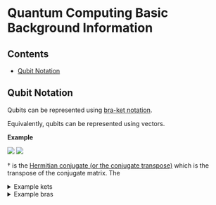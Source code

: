 # Quantum Computing Basic Background Information

## Contents

- [Qubit Notation](#Qubit-Notation)

## Qubit Notation

Qubits can be represented using
[bra-ket notation](https://chem.libretexts.org/Bookshelves/Physical_and_Theoretical_Chemistry_Textbook_Maps/Supplemental_Modules_(Physical_and_Theoretical_Chemistry)/Quantum_Mechanics/03._The_Tools_of_Quantum_Mechanics/Bra-Ket_Notation).

Equivalently, qubits can be represented using vectors.

**Example**

<img src="https://latex.codecogs.com/png.latex?\dpi{300} \bg_black \tiny |A\rangle=(\langle A|)^\dagger=\begin{pmatrix}A_1\\A_2\\\vdots\\A_n\end{pmatrix}">

<img src="https://latex.codecogs.com/png.latex?\dpi{300} \bg_black \tiny \langle A|=(|A\rangle)^\dagger=\begin{pmatrix}A_1&A_2&\cdots&A_n\end{pmatrix}">

† is the
[Hermitian conjugate (or the conjugate transpose)](https://mathworld.wolfram.com/ConjugateTranspose.html)
which is the transpose of the conjugate matrix.  The 

[comment]: <> (Example kets)
<details>
    <summary>Example kets</summary>

<img src="https://latex.codecogs.com/png.latex?\dpi{300} \bg_black \tiny\newline|A\rangle\otimes|B\rangle\otimes|C\rangle=(|A\rangle\otimes|B\rangle)\otimes|C\rangle=|AB\rangle\otimes|C\rangle=|ABC\rangle\newline|A\rangle\otimes|B\rangle\otimes|C\rangle=|A\rangle\otimes(|B\rangle\otimes|C\rangle)=|A\rangle\otimes|BC\rangle=|ABC\rangle">

⊕ is the
[Kronecker product](https://mathworld.wolfram.com/KroneckerProduct.html)
which is the matrix generalization of the vector
[outer product](https://en.wikipedia.org/wiki/Outer_product).

[comment]: <> (0 ket)
<img src="https://latex.codecogs.com/png.latex?\dpi{300} \bg_black \tiny |0\rangle=\begin{pmatrix}1\\0\end{pmatrix}">
<br />

[comment]: <> (1 ket)
<img src="https://latex.codecogs.com/png.latex?\dpi{300} \bg_black \tiny |1\rangle=\begin{pmatrix}0\\1\end{pmatrix}">
<br />

[comment]: <> (00 ket)
<img src="https://latex.codecogs.com/png.latex?\dpi{300} \bg_black \tiny |00\rangle=|0\rangle\otimes|0\rangle=\begin{pmatrix}1\\0\end{pmatrix}\otimes\begin{pmatrix}1\\0\end{pmatrix}=\begin{pmatrix}1\\0\\0\\0\end{pmatrix}">
<br />

[comment]: <> (01 ket)
<img src="https://latex.codecogs.com/png.latex?\dpi{300} \bg_black \tiny |01\rangle=|0\rangle\otimes|1\rangle=\begin{pmatrix}1\\0\end{pmatrix}\otimes\begin{pmatrix}0\\1\end{pmatrix}=\begin{pmatrix}0\\1\\0\\0\end{pmatrix}">
<br />

[comment]: <> (10 ket)
<img src="https://latex.codecogs.com/png.latex?\dpi{300} \bg_black \tiny |10\rangle=|0\rangle\otimes|1\rangle=\begin{pmatrix}0\\1\end{pmatrix}\otimes\begin{pmatrix}1\\0\end{pmatrix}=\begin{pmatrix}0\\0\\1\\0\end{pmatrix}">
<br />

[comment]: <> (11 ket)
<img src="https://latex.codecogs.com/png.latex?\dpi{300} \bg_black \tiny |11\rangle=|1\rangle\otimes|1\rangle=\begin{pmatrix}0\\1\end{pmatrix}\otimes\begin{pmatrix}0\\1\end{pmatrix}=\begin{pmatrix}0\\0\\0\\1\end{pmatrix}">
<br />

[comment]: <> (000 ket)
<img src="https://latex.codecogs.com/png.latex?\dpi{300} \bg_black \tiny |000\rangle=|0\rangle\otimes|0\rangle\otimes|0\rangle=|00\rangle\otimes|0\rangle=\begin{pmatrix}1\\0\\0\\0\end{pmatrix}\otimes\begin{pmatrix}1\\0\end{pmatrix}=\begin{pmatrix}1\\0\\0\\0\\0\\0\\0\\0\end{pmatrix}">
<br />

[comment]: <> (001 ket)
<img src="https://latex.codecogs.com/png.latex?\dpi{300} \bg_black \tiny |001\rangle=|0\rangle\otimes|0\rangle\otimes|1\rangle=|00\rangle\otimes|1\rangle=\begin{pmatrix}1\\0\\0\\0\end{pmatrix}\otimes\begin{pmatrix}0\\1\end{pmatrix}=\begin{pmatrix}0\\1\\0\\0\\0\\0\\0\\0\end{pmatrix}">
<br />

[comment]: <> (010 ket)
<img src="https://latex.codecogs.com/png.latex?\dpi{300} \bg_black \tiny |010\rangle=|0\rangle\otimes|1\rangle\otimes|0\rangle=|01\rangle\otimes|0\rangle=\begin{pmatrix}0\\1\\0\\0\end{pmatrix}\otimes\begin{pmatrix}1\\0\end{pmatrix}=\begin{pmatrix}0\\0\\1\\0\\0\\0\\0\\0\end{pmatrix}">
<br />

[comment]: <> (011 ket)
<img src="https://latex.codecogs.com/png.latex?\dpi{300} \bg_black \tiny |011\rangle=|0\rangle\otimes|1\rangle\otimes|1\rangle=|01\rangle\otimes|1\rangle=\begin{pmatrix}0\\1\\0\\0\end{pmatrix}\otimes\begin{pmatrix}0\\1\end{pmatrix}=\begin{pmatrix}0\\0\\0\\1\\0\\0\\0\\0\end{pmatrix}">
<br />

[comment]: <> (100 ket)
<img src="https://latex.codecogs.com/png.latex?\dpi{300} \bg_black \tiny |100\rangle=|1\rangle\otimes|0\rangle\otimes|0\rangle=|10\rangle\otimes|0\rangle=\begin{pmatrix}0\\0\\1\\0\end{pmatrix}\otimes\begin{pmatrix}1\\0\end{pmatrix}=\begin{pmatrix}0\\0\\0\\0\\1\\0\\0\\0\end{pmatrix}">
<br />

[comment]: <> (101 ket)
<img src="https://latex.codecogs.com/png.latex?\dpi{300} \bg_black \tiny |101\rangle=|1\rangle\otimes|0\rangle\otimes|1\rangle=|10\rangle\otimes|1\rangle=\begin{pmatrix}0\\0\\1\\0\end{pmatrix}\otimes\begin{pmatrix}0\\1\end{pmatrix}=\begin{pmatrix}0\\0\\0\\0\\0\\1\\0\\0\end{pmatrix}">
<br />

[comment]: <> (110 ket)
<img src="https://latex.codecogs.com/png.latex?\dpi{300} \bg_black \tiny |110\rangle=|1\rangle\otimes|1\rangle\otimes|0\rangle=|11\rangle\otimes|0\rangle=\begin{pmatrix}0\\0\\0\\1\end{pmatrix}\otimes\begin{pmatrix}1\\0\end{pmatrix}=\begin{pmatrix}0\\0\\0\\0\\0\\0\\1\\0\end{pmatrix}">

[comment]: <> (111 ket)
<img src="https://latex.codecogs.com/png.latex?\dpi{300} \bg_black \tiny |111\rangle=|1\rangle\otimes|1\rangle\otimes|1\rangle=|11\rangle\otimes|1\rangle=\begin{pmatrix}0\\0\\0\\1\end{pmatrix}\otimes\begin{pmatrix}0\\1\end{pmatrix}=\begin{pmatrix}0\\0\\0\\0\\0\\0\\0\\1\end{pmatrix}">

</details>

[comment]: <> (Example bras)
<details>
    <summary>Example bras</summary>

<img src="https://latex.codecogs.com/png.latex?\dpi{300} \bg_black \tiny\newline\langle A|\otimes\langle B|\otimes\langle C|=(\langle A|\otimes\langle B|)\otimes\langle C|=\langle AB|\otimes\langle C|=\langle ABC|\newline\langle A|\otimes\langle B|\otimes\langle C|=\langle A|\otimes(\langle B|\otimes\langle C|)=\langle A|\otimes\langle BC|=\langle ABC|">

⊕ is the
[Kronecker product](https://mathworld.wolfram.com/KroneckerProduct.html)
which is the matrix generalization of the vector
[outer product](https://en.wikipedia.org/wiki/Outer_product).

[comment]: <> (0 bra)
<img src="https://latex.codecogs.com/png.latex?\dpi{300} \bg_black \tiny \langle0|=\begin{pmatrix}1&0\end{pmatrix}">
<br />

[comment]: <> (1 bra)
<img src="https://latex.codecogs.com/png.latex?\dpi{300} \bg_black \tiny \langle1|=\begin{pmatrix}0&1\end{pmatrix}">
<br />

[comment]: <> (00 bra)
<img src="https://latex.codecogs.com/png.latex?\dpi{300} \bg_black \tiny \langle00|=\langle0|\otimes\langle0|=\begin{pmatrix}1&0\end{pmatrix}\otimes\begin{pmatrix}1&0\end{pmatrix}=\begin{pmatrix}1&0&0&0\end{pmatrix}">
<br />

[comment]: <> (01 bra)
<img src="https://latex.codecogs.com/png.latex?\dpi{300} \bg_black \tiny \langle01|=\langle0|\otimes\langle1|=\begin{pmatrix}1&0\end{pmatrix}\otimes\begin{pmatrix}0&1\end{pmatrix}=\begin{pmatrix}0&1&0&0\end{pmatrix}">
<br />

[comment]: <> (10 bra)
<img src="https://latex.codecogs.com/png.latex?\dpi{300} \bg_black \tiny \langle10|=\langle0|\otimes\langle1|=\begin{pmatrix}0&1\end{pmatrix}\otimes\begin{pmatrix}1&0\end{pmatrix}=\begin{pmatrix}0&0&1&0\end{pmatrix}">
<br />

[comment]: <> (11 bra)
<img src="https://latex.codecogs.com/png.latex?\dpi{300} \bg_black \tiny \langle11|=\langle1|\otimes\langle1|=\begin{pmatrix}0&1\end{pmatrix}\otimes\begin{pmatrix}0&1\end{pmatrix}=\begin{pmatrix}0&0&0&1\end{pmatrix}">
<br />

[comment]: <> (000 bra)
<img src="https://latex.codecogs.com/png.latex?\dpi{300} \bg_black \tiny \langle000|=\langle0|\otimes\langle0|\otimes\langle0|=\langle00|\otimes\langle0|=\begin{pmatrix}1&0&0&0\end{pmatrix}\otimes\begin{pmatrix}1&0\end{pmatrix}=\begin{pmatrix}1&0&0&0&0&0&0&0\end{pmatrix}">
<br />

[comment]: <> (001 bra)
<img src="https://latex.codecogs.com/png.latex?\dpi{300} \bg_black \tiny \langle001|=\langle0|\otimes\langle0|\otimes\langle1|=\langle00|\otimes\langle1|=\begin{pmatrix}1&0&0&0\end{pmatrix}\otimes\begin{pmatrix}0&1\end{pmatrix}=\begin{pmatrix}0&1&0&0&0&0&0&0\end{pmatrix}">
<br />

[comment]: <> (010 bra)
<img src="https://latex.codecogs.com/png.latex?\dpi{300} \bg_black \tiny \langle010|=\langle0|\otimes\langle1|\otimes\langle0|=\langle01|\otimes\langle0|=\begin{pmatrix}0&1&0&0\end{pmatrix}\otimes\begin{pmatrix}1&0\end{pmatrix}=\begin{pmatrix}0&0&1&0&0&0&0&0\end{pmatrix}">
<br />

[comment]: <> (011 bra)
<img src="https://latex.codecogs.com/png.latex?\dpi{300} \bg_black \tiny \langle011|=|0\rangle\otimes\langle1|\otimes\langle1|=\langle01|\otimes\langle1|=\begin{pmatrix}0&1&0&0\end{pmatrix}\otimes\begin{pmatrix}0&1\end{pmatrix}=\begin{pmatrix}0&0&0&1&0&0&0&0\end{pmatrix}">
<br />

[comment]: <> (100 bra)
<img src="https://latex.codecogs.com/png.latex?\dpi{300} \bg_black \tiny \langle100|=\langle1|\otimes\langle0|\otimes\langle0|=\langle10|\otimes\langle0|=\begin{pmatrix}0&0&1&0\end{pmatrix}\otimes\begin{pmatrix}1&0\end{pmatrix}=\begin{pmatrix}0&0&0&0&1&0&0&0\end{pmatrix}">
<br />

[comment]: <> (101 bra)
<img src="https://latex.codecogs.com/png.latex?\dpi{300} \bg_black \tiny \langle101|=\langle1|\otimes\langle0|\otimes\langle1|=\langle10|\otimes\langle1|=\begin{pmatrix}0&0&1&0\end{pmatrix}\otimes\begin{pmatrix}0&1\end{pmatrix}=\begin{pmatrix}0&0&0&0&0&1&0&0\end{pmatrix}">
<br />

[comment]: <> (110 bra)
<img src="https://latex.codecogs.com/png.latex?\dpi{300} \bg_black \tiny \langle110|=\langle1|\otimes\langle1|\otimes\langle0|=\langle11|\otimes\langle0|=\begin{pmatrix}0&0&0&1\end{pmatrix}\otimes\begin{pmatrix}1&0\end{pmatrix}=\begin{pmatrix}0&0&0&0&0&0&1&0\end{pmatrix}">

[comment]: <> (111 bra)
<img src="https://latex.codecogs.com/png.latex?\dpi{300} \bg_black \tiny \langle111|=\langle1|\otimes\langle1|\otimes\langle1|=\langle11|\otimes\langle1|=\begin{pmatrix}0&0&0&1\end{pmatrix}\otimes\begin{pmatrix}0&1\end{pmatrix}=\begin{pmatrix}0&0&0&0&0&0&0&1\end{pmatrix}">

</details>
